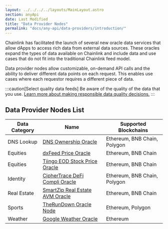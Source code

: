 ```yaml
---
layout: ../../../../layouts/MainLayout.astro
section: anyApi
date: Last Modified
title: "Data Provider Nodes"
permalink: "docs/any-api/data-providers/introduction/"
---
```


Chainlink has facilitated the launch of several new oracle data services that allow dApps to access rich data from external data sources. These oracles expand the types of data available on Chainlink and include data and use cases that do not fit into the traditional Chainlink feed model.

Data provider nodes allow customizable, on-demand API calls and the ability to deliver different data points on each request. This enables use cases where each requestor requires a different piece of data.

:::caution[Select quality data feeds]
Be aware of the quality of the data that you use. [Learn more about making responsible data quality decisions.](/data-feeds/selecting-data-feeds/)
:::

## Data Provider Nodes List

| Data Category | Name                                                                                 | Supported Blockchains        |
| ------------- | ------------------------------------------------------------------------------------ | ---------------------------- |
| DNS Lookup    | [DNS Ownership Oracle](/any-api/data-providers/dns-ownership/)                       | Ethereum, BNB Chain, Polygon |
| Equities      | [dxFeed Price Oracle](https://market.link/nodes/dxFeed/integrations)                 | Ethereum, BNB Chain          |
| Equities      | [Tiingo EOD Stock Price Oracle](https://market.link/nodes/Tiingo/integrations)       | Ethereum, BNB Chain          |
| Identity      | [CipherTrace DeFi Compli Oracle](https://market.link/nodes/CipherTrace/integrations) | Ethereum, BNB Chain, Polygon |
| Real Estate   | [SmartZip Real Estate AVM Oracle](https://market.link/nodes/SmartZip/integrations)   | Ethereum, BNB Chain          |
| Sports        | [TheRunDown Oracle Node](https://market.link/nodes/TheRundown/integrations)          | Ethereum, Polygon            |
| Weather       | [Google Weather Oracle](/any-api/data-providers/google-weather/)                     | Ethereum                     |

